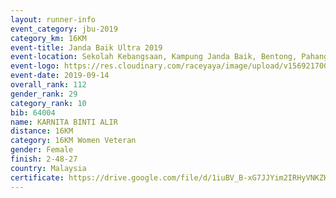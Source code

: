 ```yaml
---
layout: runner-info 
event_category: jbu-2019 
category_km: 16KM 
event-title: Janda Baik Ultra 2019
event-location: Sekolah Kebangsaan, Kampung Janda Baik, Bentong, Pahang, Malaysia 
event-logo: https://res.cloudinary.com/raceyaya/image/upload/v1569217009/logo/janda-baik_vch1pc.jpg 
event-date: 2019-09-14 
overall_rank: 112
gender_rank: 29
category_rank: 10
bib: 64004
name: KARNITA BINTI ALIR
distance: 16KM
category: 16KM Women Veteran
gender: Female
finish: 2-48-27
country: Malaysia
certificate: https://drive.google.com/file/d/1iuBV_B-xG7JJYim2IRHyVNKZK5p0pZhu/view?usp=sharing
---
```

